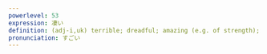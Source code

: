 ```yaml
---
powerlevel: 53
expression: 凄い
definition: (adj-i,uk) terrible; dreadful; amazing (e.g. of strength); great (e.g. of skills); wonderful; terrific; to a great extent; vast (in numbers); (P)
pronunciation: すごい
---
```

